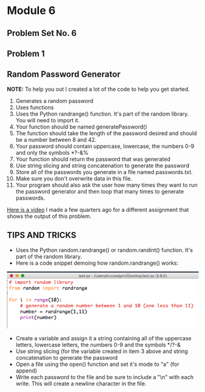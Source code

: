 # Module 6
## Problem Set No. 6
## Problem 1

## Random Password Generator

**NOTE:** To help you out I created a lot of the code to help you get started.

1. Generates a random password
2. Uses functions
3. Uses the Python randrange() function. It's part of the random library. You will need to import it.
4. Your function should be named generatePassword()
5. The function should take the length of the password desired and should be a number between 8 and 42.
6. Your password should contain uppercase, lowercase, the numbers 0-9 and only the symbols *?-&%
7. Your function should return the password that was generated
8. Use string slicing and string concatenation to generate the password
9. Store all of the passwords you generate in a file named passwords.txt.
10. Make sure you don't overwrite data in this file.
11. Your program should also ask the user how many times they want to run the password generator and then loop that many times to generate passwords.

[Here is a video](https://youtu.be/BQRWnjK3tO4) I made a few quarters ago for a different assignment that shows the output of this problem.

## TIPS AND TRICKS

- Uses the Python random.randrange() or random.randint() function. It's part of the random library.
- Here is a code snippet demoing how random.randrange() works:

![How random.randrange() works](randrange.png)

- Create a variable and assign it a string containing all of the uppercase letters, lowercase letters, the numbers 0-9 and the symbols \*/?-&
- Use string slicing (for the variable created in item 3 above and string concatenation to generate the password
- Open a file using the open() function and set it's mode to "a" (for append)
- Write each password to the file and be sure to include a "\n" with each write. This will create a newline character in the file.
